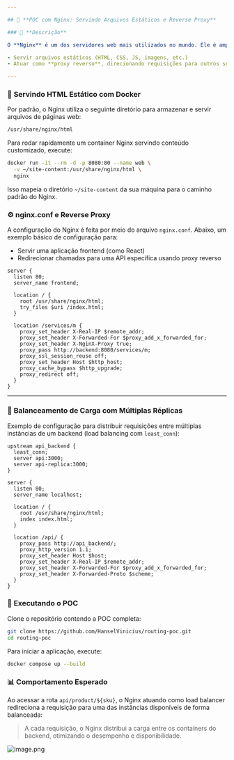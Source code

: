 ```yaml
---

## 🚀 **POC com Nginx: Servindo Arquivos Estáticos e Reverse Proxy**

### 📌 **Descrição**

O **Nginx** é um dos servidores web mais utilizados no mundo. Ele é amplamente adotado para:

- Servir arquivos estáticos (HTML, CSS, JS, imagens, etc.)
- Atuar como **proxy reverso**, direcionando requisições para outros serviços, como APIs

---
```


### 📂 **Servindo HTML Estático com Docker**

Por padrão, o Nginx utiliza o seguinte diretório para armazenar e servir arquivos de páginas web:

```bash
/usr/share/nginx/html
```

Para rodar rapidamente um container Nginx servindo conteúdo customizado, execute:

```bash
docker run -it --rm -d -p 8080:80 --name web \
  -v ~/site-content:/usr/share/nginx/html \
  nginx
```

Isso mapeia o diretório `~/site-content` da sua máquina para o caminho padrão do Nginx.

### ⚙️ **nginx.conf e Reverse Proxy**

A configuração do Nginx é feita por meio do arquivo `nginx.conf`. Abaixo, um exemplo básico de configuração para:

- Servir uma aplicação frontend (como React)
- Redirecionar chamadas para uma API específica usando proxy reverso

```
server { 
  listen 80;
  server_name frontend;

  location / {
    root /usr/share/nginx/html;
    try_files $uri /index.html;
  }

  location /services/m {
    proxy_set_header X-Real-IP $remote_addr;
    proxy_set_header X-Forwarded-For $proxy_add_x_forwarded_for;
    proxy_set_header X-NginX-Proxy true;
    proxy_pass http://backend:8080/services/m;
    proxy_ssl_session_reuse off;
    proxy_set_header Host $http_host;
    proxy_cache_bypass $http_upgrade;
    proxy_redirect off;
  }
}
```

---

### 🔁 **Balanceamento de Carga com Múltiplas Réplicas**

Exemplo de configuração para distribuir requisições entre múltiplas instâncias de um backend (load balancing com `least_conn`):

```
upstream api_backend {
  least_conn;
  server api:3000;
  server api-replica:3000;
}

server {
  listen 80;
  server_name localhost;

  location / {
    root /usr/share/nginx/html;
    index index.html;
  }

  location /api/ {
    proxy_pass http://api_backend/;
    proxy_http_version 1.1;
    proxy_set_header Host $host;
    proxy_set_header X-Real-IP $remote_addr;
    proxy_set_header X-Forwarded-For $proxy_add_x_forwarded_for;
    proxy_set_header X-Forwarded-Proto $scheme;
  }
}
```

### 🧪 **Executando o POC**

Clone o repositório contendo a POC completa:

```bash
git clone https://github.com/HanselVinicius/routing-poc.git
cd routing-poc
```

Para iniciar a aplicação, execute:

```bash
docker compose up --build
```

### 📊 **Comportamento Esperado**

Ao acessar a rota `api/product/${sku}`, o Nginx atuando como load balancer redireciona a requisição para uma das instâncias disponíveis de forma balanceada:

> A cada requisição, o Nginx distribui a carga entre os containers do backend, otimizando o desempenho e disponibilidade.
> 

![image.png](attachment:eb93a678-32ee-4e8a-b22e-1270e56ee71e:image.png)
